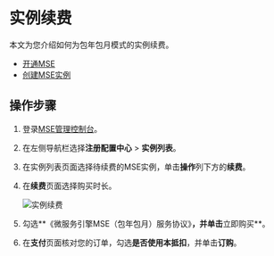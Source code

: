 # 实例续费

本文为您介绍如何为包年包月模式的实例续费。

-   [开通MSE](https://www.aliyun.com/product/mse)
-   [创建MSE实例](/cn.zh-CN/快速入门/微服务组件托管/购买并构建ZooKeeper引擎.md)

## 操作步骤

1.  登录[MSE管理控制台](https://mse.console.aliyun.com)。

2.  在左侧导航栏选择**注册配置中心** \> **实例列表**。

3.  在实例列表页面选择待续费的MSE实例，单击**操作**列下方的**续费**。

4.  在**续费**页面选择购买时长。

    ![实例续费](https://static-aliyun-doc.oss-cn-hangzhou.aliyuncs.com/assets/img/zh-CN/3991309951/p143758.png)

5.  勾选**《微服务引擎MSE（包年包月）服务协议》**，并单击**立即购买**。

6.  在**支付**页面核对您的订单，勾选**是否使用本抵扣**，并单击**订购**。


